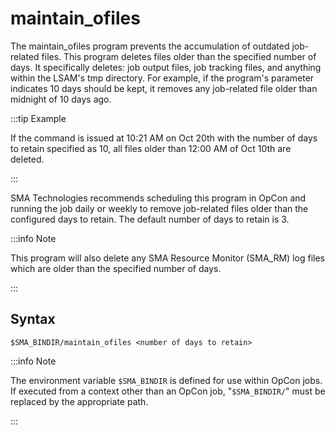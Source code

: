 # maintain_ofiles

The maintain_ofiles program prevents the accumulation of outdated job-related files. This program deletes files older than the specified number of days. It specifically deletes: job output files, job tracking files, and anything within the LSAM's tmp directory. For example, if the program's parameter indicates 10 days should be kept, it removes any job-related file older than midnight of 10 days ago.

:::tip Example

If the command is issued at 10:21 AM on Oct 20th with the number of days to retain specified as 10, all files older than 12:00 AM of Oct 10th are deleted.

:::

SMA Technologies recommends scheduling this program in OpCon and running the job daily or weekly to remove job-related files older than the configured days to retain. The default number of days to retain is 3.

:::info Note

This program will also delete any SMA Resource Monitor (SMA_RM) log files which are older than the specified number of days.

:::

## Syntax

```$SMA_BINDIR/maintain_ofiles <number of days to retain>```

:::info Note

The environment variable ```$SMA_BINDIR``` is defined for use within OpCon jobs. If executed from a context other than an OpCon job, "```$SMA_BINDIR/```" must be replaced by the appropriate path.

:::



